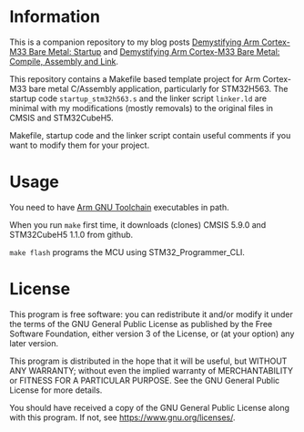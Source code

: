
# Information

This is a companion repository to my blog posts [Demystifying Arm Cortex-M33 Bare Metal: Startup](https://metebalci.com/blog/demystifying-arm-cortex-m33-bare-metal-startup/) and [Demystifying Arm Cortex-M33 Bare Metal: Compile, Assembly and Link](https://metebalci.com/blog/demystifying-arm-cortex-m33-bare-metal-compile-assembly-and-link/).

This repository contains a Makefile based template project for Arm Cortex-M33 bare metal C/Assembly application, particularly for STM32H563. The startup code `startup_stm32h563.s` and the linker script `linker.ld` are minimal with my modifications (mostly removals) to the original files in CMSIS and STM32CubeH5.

Makefile, startup code and the linker script contain useful comments if you want to modify them for your project.

# Usage

You need to have [Arm GNU Toolchain](https://developer.arm.com/Tools%20and%20Software/GNU%20Toolchain) executables in path.

When you run `make` first time, it downloads (clones) CMSIS 5.9.0 and STM32CubeH5 1.1.0 from github.

`make flash` programs the MCU using STM32_Programmer_CLI.

# License

This program is free software: you can redistribute it and/or modify
it under the terms of the GNU General Public License as published by
the Free Software Foundation, either version 3 of the License, or
(at your option) any later version.

This program is distributed in the hope that it will be useful,
but WITHOUT ANY WARRANTY; without even the implied warranty of
MERCHANTABILITY or FITNESS FOR A PARTICULAR PURPOSE.  See the
GNU General Public License for more details.

You should have received a copy of the GNU General Public License
along with this program.  If not, see <https://www.gnu.org/licenses/>.

